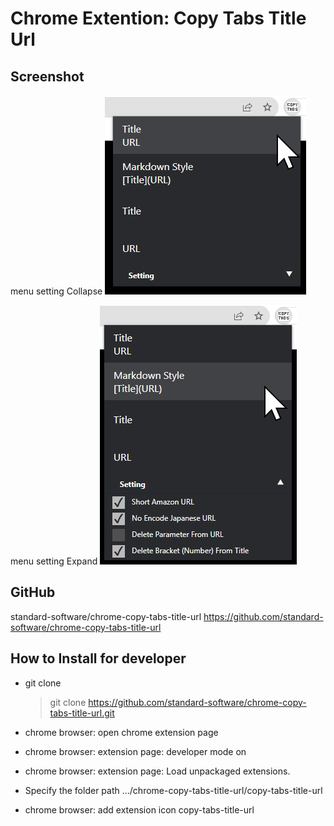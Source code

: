 # Chrome Extention: Copy Tabs Title Url

## Screenshot

menu setting Collapse
![menu_setting](./image/menu_setting.png)

menu setting Expand
![menu](./image/menu.png)

## GitHub

standard-software/chrome-copy-tabs-title-url
https://github.com/standard-software/chrome-copy-tabs-title-url


## How to Install for developer

- git clone
  > git clone https://github.com/standard-software/chrome-copy-tabs-title-url.git

- chrome browser: open chrome extension page
- chrome browser: extension page: developer mode on
- chrome browser: extension page: Load unpackaged extensions.
- Specify the folder path
  .../chrome-copy-tabs-title-url/copy-tabs-title-url
- chrome browser: add extension icon copy-tabs-title-url

